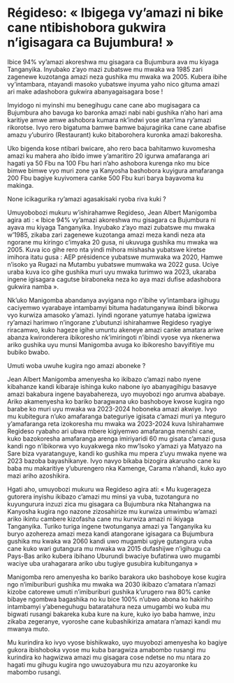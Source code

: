 # Régideso: « Ibigega vy’amazi ni bike cane ntibishobora gukwira n’igisagara ca Bujumbura! »

Ibice 94% vy’amazi akoreshwa mu gisagara ca Bujumbura ava mu kiyaga Tanganyika. Inyubako z’ayo mazi zubatswe mu mwaka wa 1985 zari zagenewe kuzotanga amazi neza gushika mu mwaka wa 2005. Kubera ibihe vy’intambara, ntayandi masoko yubatswe inyuma yaho nico gituma amazi ari make adashobora gukwira abanyagaisagara bose !

Imyidogo ni myinshi mu benegihugu cane cane abo mugisagara ca Bujumbura aho bavuga ko baronka amazi nabi nabi gushika n’aho hari ama karitiye amwe amwe ashobora kumara nk’indwi yose atan’ima ry’amazi rikorotse. Ivyo rero bigatuma bamwe bamwe bajuragirika cane cane abafise amazu y’uburiro (Restaurant) kuko bitaborohera kuronka amazi bakoresha.

Uko bigenda kose ntibari bwicare, aho rero baca bahitamwo kuvomesha amazi ku mahera aho ibido imwe y’amaritiro 20 igurwa amafaranga ari hagati ya 50 Fbu na 100 Fbu hari n’aho ashobora kurenga nko mu bice bimwe bimwe vyo muri zone ya Kanyosha bashobora kuyigura amafaranga 200 Fbu bagiye kuyivomera canke 500 Fbu kuri barya bayavoma ku makinga.

None icikagurika ry’amazi agasakisaki ryoba riva kuki ?

Umuyobobozi mukuru w’ishirahamwe Regideso, Jean Albert Manigomba agira ati : « Ibice 94% vy’amazi akoreshwa mu gisagara ca Bujumbura ni ayava mu kiyaga Tanganyika. Inyubako z’ayo mazi zubatswe mu mwaka w’1985, zikaba zari zagenewe kuzotanga amazi meza kandi neza ata ngorane mu kiringo c’imyaka 20 gusa, ni ukuvuga gushika mu mwaka wa 2005. Kuva ico gihe rero nta yindi mihora mishasha yubatswe kiretse imihora itatu gusa : AEP présidence yubatswe mumwaka wa 2020, Hamwe n’isoko ya Rugazi na Mutambu yubatswe mumwaka wa 2022 gusa.  Uciye uraba kuva ico gihe gushika muri uyu mwaka turimwo wa 2023, ukaraba ingene igisagara cagutse biraboneka neza ko aya mazi dufise adashobora gukwira namba ».

Nk’uko Manigomba abandanya avyigana ngo n’ibihe vy’intambara igihugu caciyemwo vyarabaye intambamyi bituma hadatunganywa ibindi bikorwa vyo kurwiza amasoko y’amazi. Iyindi ngorane yatumye hataba igwizwa ry’amazi harimwo n’ingorane z’ubutunzi ishirahamwe Regideso ryagiye riracamwo, kuko hageze igihe umuntu akeneye amazi canke amatara ariwe abanza kwironderera ibikoresho nk’imiringoti n’ibindi vyose vya nkenerwa ariko gushika uyu munsi Manigomba avuga ko ibikoresho bavyifitiye mu bubiko bwabo.

Umuti woba uwuhe kugira ngo amazi aboneke ?

Jean Albert Manigomba amenyesha ko ikibazo c’amazi nabo nyene kibahanze kandi kibaraje ishinga kuko nabone iyo abanyagihigu basavye amazi bakabura ingene bayabahereza, uyo muyobozi ngo arumva ababaye. Ariko akamenyesha ko bariko baragwana uko bashoboye kwose kugira ngo barabe ko muri uyu mwaka wa 2023-2024 hoboneka amazi akwiye. Ivyo mu kubitegura n’uko amafaranga bateguriye igisata c’amazi muri ya nteguro y’amafaranga reta izokoresha mu mwaka wa 2023-2024 kuva Ishirahamwe Regideso ryabaho ari ubwa mbere kigiyemwo amafaranga menshi cane, kuko bazokoresha amafaranga arenga imiriyaridi 60 mu gisata c’amazi gusa kandi ngo n’ibikorwa vyo kuyakwega nko mw’Isoko y’amazi ya Matyazo na Sare biza vyaratanguye, kandi ko gushika mu mpera z’uyu mwaka nyene wa 2023 bazoba bayashikanye. Ivyo navyo bikaba bizogira akarusho cane ku baba mu makaritiye y’uburengero nka Kamenge, Carama n’ahandi, kuko ayo mazi ariho azoshikira.

Hgati aho, umuyobozi mukuru wa Regideso agira ati: « Mu kugerageza gutorera inyishu ikibazo c’amazi mu minsi ya vuba, tuzotangura no kuyungurura inzuzi zica mu gisagara ca Bujumbura nka Ntahangwa na Kanyosha kugira ngo nazone zizosahirize mu kurwiza umwimbu w’amazi ariko ikintu cambere kizofasha cane mu kurwiza amazi ni ikiyaga Tanganyika. Turiko turiga ingene twotunganya amazi ya Tanganyika ku buryo azohereza amazi meza kandi atangorane igisagara ca Bujumbura gushika mu kwaka wa 2060 kandi uwo mugambi ugiye gutangura vuba cane kuko wari gutangura mu mwaka wa 2015 dufashijwe n’igihugu ca Pays-Bas ariko kubera ibihano Uburundi bwaciye bufatirwa uwo mugambi waciye uba urahagarara ariko ubu tugiye gusubira kubitunganya »

Manigomba rero amenyesha ko bariko barakora uko bashoboye kose kugira ngo n’imiburiburi gushika mu mwaka wa 2030 ikibazo c’amatara n’amazi kizobe catorewe umuti n’imiburiburi gushika k’urugero rwa 80% canke bibaye ngombwa bagashika no ku bice 100% n’ubwo abona ko hakiriho intambamyi y’abeneguhugu bataratahura neza umugambi wo kuba mu bigwati rusangi bakareka kuba kure na kure, kuko iyo baba hamwe, inzu zikaba zegeranye, vyoroshe cane kubashikiriza amatara n’amazi kandi mu mwanya muto.

Mu kurindira ko ivyo vyose bishikwako, uyo muyobozi amenyesha ko bagiye gukora ibishoboka vyose mu kuba baragwiza amabombo rusangi mu kurindira ko hagwizwa amazi mu gisagara cose ndetse no mu ntara zo hagati mu gihugu kugira ngo uwuzoyabura mu nzu azoyaronke ku mabombo rusangi.